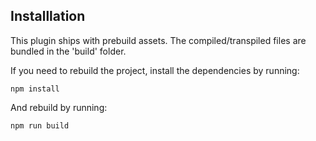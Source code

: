 ## Installlation

This plugin ships with prebuild assets. The compiled/transpiled files
are bundled in the 'build' folder.

If you need to rebuild the project, install the dependencies by running:

```
npm install
```
And rebuild by running:
```
npm run build
```
